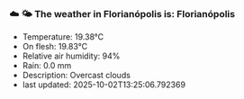 ### ☁️ 🌤️  The weather in Florianópolis is: Florianópolis

- Temperature: 19.38°C
- On flesh: 19.83°C
- Relative air humidity: 94%
- Rain: 0.0 mm
- Description: Overcast clouds
- last updated: 2025-10-02T13:25:06.792369
